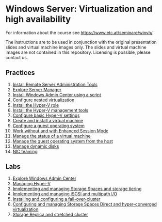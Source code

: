 # Windows Server: Virtualization and high availability

For information about the course see <https://www.etc.at/seminare/winvh/>.

The instructions are to be used in conjunction with the original presentation slides and virtual machine images only. The slides and virtual machine images are not contained in this repository. Licensing is possible, please contact us.

## Practices

1. [Install Remote Server Administration Tools](Practices/Install-Remote-Server-Administration-Tools.md)
1. [Explore Server Manager](Practices/Explore-Server-Manager.md)
1. [Install Windows Admin Center using a script](Practices/Install-Windows-Admin-Center-using-a-script.md)
1. [Configure nested virtualization](/Instructions/Practices/Configure-nested-virtualization.md)
1. [Install the Hyper-V role](/Instructions/Practices/Install-the-Hyper-V-role.md)
1. [Install the Hyper-V management tools](/Instructions/Practices/Install-the-Hyper-V-management-tools.md)
1. [Configure basic Hyper-V settings](/Instructions/Practices/Configure-basic-Hyper-V-settings.md)
1. [Create and install a virtual machine](/Instructions/Practices/Create-and-install-a-virtual-machine.md)
1. [Configure a guest operating system](/Instructions/Practices/Configure-a-guest-operating-system.md)
1. [Work without and with Enhanced Session Mode](/Instructions/Practices/Work-without-and-with-Enhanced-Session-Mode.md)
1. [Manage the status of a virtual machine](/Instructions/Practices/Manage-the-status-of-a-virtual-machine.md)
1. [Manage the guest operating system from the host](/Instructions/Practices/Manage-the-guest-operating-system-from-the-host.md)
1. [Manage dynamic disks](/Instructions//Practices/Manage-dynamic-disks.md)
1. [NIC teaming](/Instructions/Practices/NIC-teaming.md)

## Labs

1. [Explore Windows Admin Center](Labs/Explore-Windows-Admin-Center.md)
1. [Managing Hyper-V](/Instructions/Labs/Managing-Hyper-V.md)
1. [Implementing and managing Storage Spaces and storage tiering](/Instructions/Labs/Implementing-and-managing-Storage-Spaces-and-Storage-Tiering.md)
1. [Implementing and managing iSCSI and multipath I/O](/Instructions/Labs/Implementing-and-managing-iSCSI-and-multipath-io.md)
1. [Installing and configuring a fail-over-cluster](/Instructions/Labs/Installing-and-configuring-a-fail-over-cluster.md)
1. [Configuring and managing Storage Spaces Direct and hyper-converged virtualization](/Instructions/Labs/Configuring-and-managing-Storage-Spaces-Direct-and-hyper-converged-virtualization.md)
1. [Storage Replica and stretched cluster](/Instructions/Labs/Storage-Replica-and-stretched-cluster.md)
<!-- 1. Storage QoS
1. Implementing and managing storage replication
1. Configuring Windows Network Load Balancing
-->
